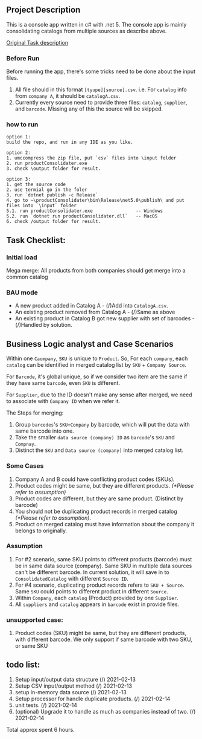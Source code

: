## Project Description
This is a console app written in c# with .net 5.
The console app is mainly consolidating catalogs from multiple sources as describe above.

[Original Task description](https://github.com/tosumitagrawal/codingskills)

### Before Run
Before running the app, there's some tricks need to be done about the input files.
1. All file should in this format `[tyupe][source].csv`. i.e. For `catalog` info from `company A`, it should be `catalogA.csv`.
2. Currently every source need to provide three files: `catalog`, `supplier`, and `barcode`. Missing any of this the source will be skipped.

### how to run
```
option 1:
build the repo, and run in any IDE as you like.
```

```
option 2:
1. umccompress the zip file, put `csv` files into \input folder
2. run productConsolidater.exe
3. check \output folder for result.
```

```
option 3:   
1. get the source code
2. use termial go in the foler
3. run `dotnet publish -c Release`
4. go to ~\productConsolidater\bin\Release\net5.0\publish\ and put files into `\input` folder
5.1. run productConsolidater.exe                -- Windows
5.2. run `dotnet run productConsolidater.dll`   -- MacOS
6. check /output folder for result.
```

## Task Checklist:

### Initial load
Mega merge: All products from both companies should get merge into a common catalog

### BAU mode
* A new product added in Catalog A - (/)Add into `CatalogA.csv`.
* An existing product removed from Catalog A - (/)Same as above
* An existing product in Catalog B got new supplier with set of barcodes - (/)Handled by solution.

## Business Logic analyst and Case Scenarios

Within one `Caompany`, `SKU` is unique to `Product`. So, For each `company`, each `catalog` can be identified in merged catalog list by `SKU` + `Company Source`.

For `Barcode`, it's global unique, so if we consider two item are the same if they have same `barcode`, even `SKU` is different.

For `Supplier`, due to the ID doesn't make any sense after merged, we need to associate with `Company ID` when we refer it.

The Steps for merging:
1. Group `barcodes`'s `SKU+Company` by barcode, which will put the data with same barcode into one.
2. Take the smaller `data source (company) ID` as `barcode`'s `SKU` and `Compnay`.
3. Distinct the `SKU` and `Data source (company)` into merged catalog list.

### Some Cases
1. Company A and B could have conflicting product codes (SKUs).
2. Product codes might be same, but they are different products. _(*Please refer to assumption)_
3. Product codes are different, but they are same product. (Distinct by barcode)
4. You should not be duplicating product records in merged catalog _(*Please refer to assumption)_.
5. Product on merged catalog must have information about the company it belongs to originally.

### Assumption
1. For #2 scenario, same SKU points to different products (barcode) must be in same data source (company). 
Same SKU in multiple data sources can't be different barcode. In current solution, it will save in to `ConsolidatedCatalog` with different `Source ID`.
2. For #4 scenario, duplicating product records refers to `SKU + Source`. Same `SKU` could points to different product in different `Source`.
3. Within `Company`, each `catalog` (Product) provided by one `Supplier`.
3. All `suppliers` and `catalog` appears in `barcode` exist in provide files.

### unsupported case:
1. Product codes (SKU) might be same, but they are different products, with different barcode.
We only support if same barcode with two SKU, or same SKU

## todo list:
1. Setup input/output data structure (/) 2021-02-13
2. Setup CSV input/output method (/) 2021-02-13
3. setup in-memory data source (/) 2021-02-13
4. Setup processor for handle duplicate products. (/) 2021-02-14
5. unit tests. (/) 2021-02-14
6. (optional) Upgrade it to handle as much as companies instead of two. (/) 2021-02-14

Total approx spent 6 hours.
